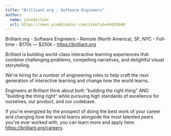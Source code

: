 ```yaml
---
title: "Brilliant.org : Software Engineers"
author:
  name: jaredsilver
  url: https://news.ycombinator.com/item?id=44435040
---
```

Brilliant.org - Software Engineers - Remote (North America), SF, NYC - Full-time - $170k — $250k - <a href="https:&#x2F;&#x2F;brilliant.org" rel="nofollow">https:&#x2F;&#x2F;brilliant.org</a>

Brilliant is building world-class interactive learning experiences that combine challenging problems, compelling narratives, and delightful visual storytelling.

We&#x27;re hiring for a number of engineering roles to help craft the next generation of interactive learning and change how the world learns.

Engineers at Brilliant think about both &quot;building the right thing&quot; AND &quot;building the thing right&quot; while pursuing high standards of excellence for ourselves, our product, and our codebase.

If you&#x27;re energized by the prospect of doing the best work of your career and changing how the world learns alongside the most talented peers you&#x27;ve ever worked with, you can learn more and apply here: <a href="https:&#x2F;&#x2F;brilliant.org&#x2F;careers" rel="nofollow">https:&#x2F;&#x2F;brilliant.org&#x2F;careers</a>.
<JobApplication />

